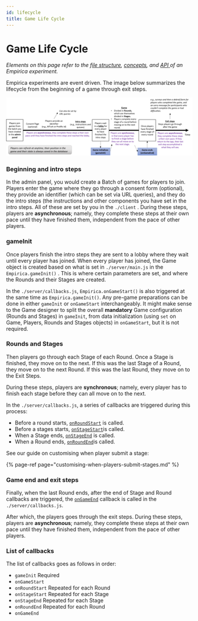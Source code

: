 ```yaml
---
id: lifecycle
title: Game Life Cycle
---
```


# Game Life Cycle

_Elements on this page refer to the f_[_ile structure_](../structure.md)_,_ [_concepts_](../concepts.md)_, and_ [_API_ ](../api.md)_of an Empirica experiment._

Empirica experiments are event driven. The image below summarizes the lifecycle from the beginning of a game through exit steps.

![](../../.gitbook/assets/picture3.png)

### Beginning and intro steps

In the admin panel, you would create a Batch of games for players to join. Players enter the game where they go through a consent form \(optional\), they provide an identifier \(which can be set via URL queries\), and they do the intro steps \(the instructions and other components you have set in the intro steps. All of these are set by you in the `./client` . During these steps, players are **asynchronous**; namely, they complete these steps at their own pace until they have finished them, independent from the pace of other players.

### gameInit

Once players finish the intro steps they are sent to a lobby where they wait until every player has joined. When every player has joined, the Game object is created based on what is set in `./server/main.js` in the  `Empirica.gameInit()` . This is where certain parameters are set, and where the Rounds and their Stages are created.

In the `./server/callbacks.js`, `Empirica.onGameStart()` is also triggered at the same time as `Empirica.gameInit()`. Any pre-game preparations can be done in either `gameInit` or `onGameStart` interchangeably. It might make sense to the Game designer to split the overall **mandatory** Game configuration \(Rounds and Stages\) in `gameInit`, from data initialization \(using `set` on Game, Players, Rounds and Stages objects\) in `onGameStart`, but it is not required.

### Rounds and Stages

Then players go through each Stage of each Round. Once a Stage is finished, they move on to the next. If this was the last Stage of a Round, they move on to the next Round. If this was the last Round, they move on to the Exit Steps. 

During these steps, players are **synchronous**; namely, every player has to finish each stage before they can all move on to the next.

In the `./server/callbacks.js`,  a series of callbacks are triggered during this process: 

* Before a round starts, [`onRoundStart`](http://localhost:3000/docs/api#empiricaonroundstartcallback) is called.
* Before a stages starts, [`onStageStart`](http://localhost:3000/docs/api#empiricaonstagestartcallback)is called. 
* When a Stage ends, [`onStageEnd`](http://localhost:3000/docs/api#empiricaonstageendcallback) is called. 
* When a Round ends, [`onRoundEnd`](http://localhost:3000/docs/api#empiricaonroundendcallback)is called.

See our guide on customising when player submit a stage:

{% page-ref page="customising-when-players-submit-stages.md" %}

### Game end and exit steps

Finally, when the last Round ends, after the end of Stage and Round callbacks are triggered, the [`onGameEnd`](http://localhost:3000/docs/api#empiricaongameendcallback) callback is called in the `./server/callbacks.js`.

After which, the players goes through the exit steps. During these steps, players are **asynchronous**; namely, they complete these steps at their own pace until they have finished them, independent from the pace of other players.

### List of callbacks

The list of callbacks goes as follows in order:

* `gameInit` Required
* `onGameStart`
* `onRoundStart` Repeated for each Round
* `onStageStart` Repeated for each Stage
* `onStageEnd` Repeated for each Stage
* `onRoundEnd` Repeated for each Round
* `onGameEnd`

